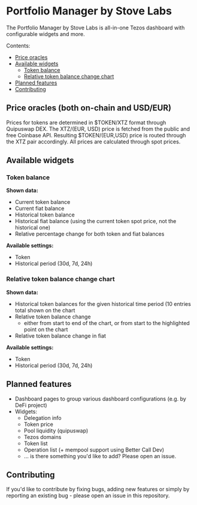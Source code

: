 # Portfolio Manager by Stove Labs

The Portfolio Manager by Stove Labs is all-in-one Tezos dashboard with configurable widgets and more.

Contents:

- [Price oracles](#price-oracles-both-on-chain-and-usdeur)
- [Available widgets](#available-widgets)
  - [Token balance](#token-balance)
  - [Relative token balance change chart](#relative-token-balance-change-chart)
- [Planned features](#planned-features)
- [Contributing](#contributing)

## Price oracles (both on-chain and USD/EUR)

Prices for tokens are determined in $TOKEN/XTZ format through Quipuswap DEX. The XTZ/(EUR, USD) price is fetched from the public and free Coinbase API.
Resulting $TOKEN/(EUR,USD) price is routed through the XTZ pair accordingly. All prices are calculated through spot prices.

## Available widgets

### Token balance

**Shown data:**

- Current token balance
- Current fiat balance
- Historical token balance
- Historical fiat balance (using the current token spot price, not the historical one)
- Relative percentage change for both token and fiat balances

**Available settings:**

- Token
- Historical period (30d, 7d, 24h)

### Relative token balance change chart

**Shown data:**

- Historical token balances for the given historical time period (10 entries total shown on the chart
- Relative token balance change
  - either from start to end of the chart, or from start to the highlighted point on the chart
- Relative token balance change in fiat

**Available settings:**

- Token
- Historical period (30d, 7d, 24h)

## Planned features

- Dashboard pages to group various dashboard configurations (e.g. by DeFi project)
- Widgets:
  - Delegation info
  - Token price
  - Pool liquidity (quipuswap)
  - Tezos domains
  - Token list
  - Operation list (+ mempool support using Better Call Dev)
  - ... is there something you'd like to add? Please open an issue.

## Contributing

If you'd like to contribute by fixing bugs, adding new features or simply by reporting an existing bug - please open an issue in this repository.
